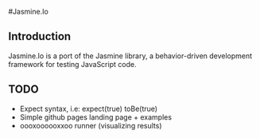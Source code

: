 #Jasmine.Io

## Introduction
Jasmine.Io is a port of the Jasmine library, a behavior-driven development framework for testing JavaScript code.

## TODO

- Expect syntax, i.e: expect(true) toBe(true)
- Simple github pages landing page + examples
- oooxoooooxxoo runner (visualizing results)
